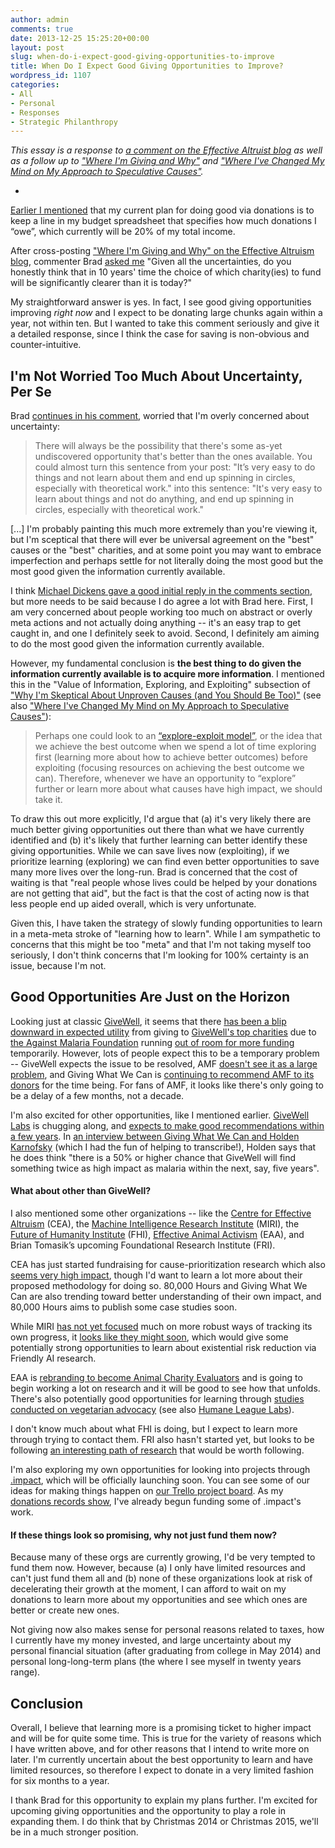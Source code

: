 ```yaml
---
author: admin
comments: true
date: 2013-12-25 15:25:20+00:00
layout: post
slug: when-do-i-expect-good-giving-opportunities-to-improve
title: When Do I Expect Good Giving Opportunities to Improve?
wordpress_id: 1107
categories:
- All
- Personal
- Responses
- Strategic Philanthropy
---
```


_This essay is a response to [a comment on the Effective Altruist blog](http://www.effective-altruism.com/where-im-giving-and-why-peter-hurford/#comment-1175928963) as well as a follow up to ["Where I'm Giving and Why"](http://www.everydayutilitarian.com/essays/where-im-giving-and-why/) and ["Where I've Changed My Mind on My Approach to Speculative Causes"](http://www.everydayutilitarian.com/essays/where-ive-changed-my-mind-on-my-approach-to-speculative-causes/)._

-

[Earlier I mentioned](http://www.everydayutilitarian.com/essays/where-im-giving-and-why/) that my current plan for doing good via donations is to keep a line in my budget spreadsheet that specifies how much donations I “owe”, which currently will be 20% of my total income.

After cross-posting ["Where I'm Giving and Why" on the Effective Altruism blog](http://www.effective-altruism.com/where-im-giving-and-why-peter-hurford/), commenter Brad [asked me](http://www.effective-altruism.com/where-im-giving-and-why-peter-hurford/#comment-1175928963) "Given all the uncertainties, do you honestly think that in 10 years' time the choice of which charity(ies) to fund will be significantly clearer than it is today?"

My straightforward answer is yes.  In fact, I see good giving opportunities improving _right now_ and I expect to be donating large chunks again within a year, not within ten.  But I wanted to take this comment seriously and give it a detailed response, since I think the case for saving is non-obvious and counter-intuitive.<!-- more -->






## I'm Not Worried Too Much About Uncertainty, Per Se


Brad [continues in his comment](http://www.effective-altruism.com/where-im-giving-and-why-peter-hurford/#comment-1175928963), worried that I'm overly concerned about uncertainty:



> There will always be the possibility that there's some as-yet undiscovered opportunity that's better than the ones available. You could almost turn this sentence from your post: "It’s very easy to do things and not learn about them and end up spinning in circles, especially with theoretical work." into this sentence: "It's very easy to learn about things and not do anything, and end up spinning in circles, especially with theoretical work."

[...] I'm probably painting this much more extremely than you're viewing it, but I'm sceptical that there will ever be universal agreement on the "best" causes or the "best" charities, and at some point you may want to embrace imperfection and perhaps settle for not literally doing the most good but the most good given the information currently available.





I think [Michael Dickens gave a good initial reply in the comments section](http://www.effective-altruism.com/where-im-giving-and-why-peter-hurford/#comment-1176206686), but more needs to be said because I do agree a lot with Brad here.  First, I am very concerned about people working too much on abstract or overly meta actions and not actually doing anything -- it's an easy trap to get caught in, and one I definitely seek to avoid.  Second, I definitely am aiming to do the most good given the information currently available.

However, my fundamental conclusion is **the best thing to do given the information currently available is to acquire more information**.  I mentioned this in the "Value of Information, Exploring, and Exploiting" subsection of ["Why I'm Skeptical About Unproven Causes (and You Should Be Too)"](http://www.everydayutilitarian.com/essays/why-im-skeptical-about-unproven-causes-and-you-should-be-too/) (see also ["Where I've Changed My Mind on My Approach to Speculative Causes"](http://www.everydayutilitarian.com/essays/where-ive-changed-my-mind-on-my-approach-to-speculative-causes/)):



> Perhaps one could look to an [“explore-exploit model”](http://en.wikipedia.org/wiki/Multi-armed_bandit), or the idea that we achieve the best outcome when we spend a lot of time exploring first (learning more about how to achieve better outcomes) before exploiting (focusing resources on achieving the best outcome we can). Therefore, whenever we have an opportunity to “explore” further or learn more about what causes have high impact, we should take it.



To draw this out more explicitly, I'd argue that (a) it's very likely there are much better giving opportunities out there than what we have currently identified and (b) it's likely that further learning can better identify these giving opportunities.  While we can save lives now (exploiting), if we prioritize learning (exploring) we can find even better opportunities to save many more lives over the long-run.  Brad is concerned that the cost of waiting is that "real people whose lives could be helped by your donations are not getting that aid", but the fact is that the cost of acting now is that less people end up aided overall, which is very unfortunate.

Given this, I have taken the strategy of slowly funding opportunities to learn in a meta-meta stroke of "learning how to learn".  While I am sympathetic to concerns that this might be too "meta" and that I'm not taking myself too seriously, I don't think concerns that I'm looking for 100% certainty is an issue, because I'm not.






## Good Opportunities Are Just on the Horizon


Looking just at classic [GiveWell](http://www.givewell.org), it seems that there [has been a blip downward in expected utility](http://www.reflectivedisequilibrium.blogspot.com/2013/12/off-cuff-thoughts-on-givewells-2013.html) from giving to [GiveWell's top charities](www.givewell.org/charities/top-charities) due to [the Against Malaria Foundation](againstmalaria.com) running [out of room for more funding](http://blog.givewell.org/2013/11/26/change-in-against-malaria-foundation-recommendation-status-room-for-more-funding-related/) temporarily.  However, lots of people expect this to be a temporary problem -- GiveWell expects the issue to be resolved, AMF [doesn't see it as a large problem](http://www.againstmalaria.com/Distributionupdate28Nov2013.aspx), and Giving What We Can is [continuing to recommend AMF to its donors](http://www.givingwhatwecan.org/blog/2013-12-12/why-we-continue-to-recommend-the-against-malaria-foundation) for the time being.  For fans of AMF, it looks like there's only going to be a delay of a few months, not a decade.

I'm also excited for other opportunities, like I mentioned earlier.  [GiveWell Labs](http://www.givewell.org/givewell-labs) is chugging along, and [expects to make good recommendations within a few years](http://blog.givewell.org/2013/12/01/givewells-top-charities-for-giving-season-2013/comment-page-1/#comment-790596).  In [an interview between Giving What We Can and Holden Karnofsky](http://www.givingwhatwecan.org/blog/2013-09-08/a-conversation-with-holden-karnofsky-co-founder-of-givewell-part-ii) (which I had the fun of helping to transcribe!), Holden says that he does think "there is a 50% or higher chance that GiveWell will find something twice as high impact as malaria within the next, say, five years".





#### What about other than GiveWell?


I also mentioned some other organizations -- like the [Centre for Effective Altruism](http://home.centreforeffectivealtruism.org/) (CEA), the [Machine Intelligence Research Institute](http://intelligence.org/) (MIRI), the [Future of Humanity Institute](http://www.fhi.ox.ac.uk/) (FHI), [Effective Animal Activism](http://www.effectiveanimalactivism.org) (EAA), and Brian Tomasik’s upcoming Foundational Research Institute (FRI).

CEA has just started fundraising for cause-prioritization research which also [seems very high impact](http://prezi.com/nwbjaevxhxo2/untitled-prezi/), though I'd want to learn a lot more about their proposed methodology for doing so.  80,000 Hours and Giving What We Can are also trending toward better understanding of their own impact, and 80,000 Hours aims to publish some case studies soon.

While MIRI [has not yet focused](http://www.effective-altruism.com/where-im-giving-and-why-peter-hurford/#comment-1175932409) much on more robust ways of tracking its own progress, it [looks like they might soon](http://intelligence.org/2013/12/20/2013-in-review-operations/), which would give some potentially strong opportunities to learn about existential risk reduction via Friendly AI research.

EAA is [rebranding to become Animal Charity Evaluators](http://www.effectiveanimalactivism.org/help-us-help-animals-your-donation-giving-season) and is going to begin working a lot on research and it will be good to see how that unfolds.  There's also potentially good opportunities for learning through [studies conducted on vegetarian advocacy](http://www.effectiveanimalactivism.org/Upcoming/studies) (see also [Humane League Labs](http://humaneleaguelabs.wordpress.com)).

I don't know much about what FHI is doing, but I expect to learn more through trying to contact them.  FRI also hasn't started yet, but looks to be following [an interesting path of research](http://www.utilitarian-essays.com/future-suffering-topics.html) that would be worth following.

I'm also exploring my own opportunities for looking into projects through [.impact](http://www.dotimpact.im), which will be officially launching soon.  You can see some of our ideas for making things happen on [our Trello project board](trello.com/b/npVl3e9d/effective-altruist-project-board).  As my [donations records show](http://www.everydayutilitarian.com/donations-report/), I've already begun funding some of .impact's work.






#### If these things look so promising, why not just fund them now?


Because many of these orgs are currently growing, I'd be very tempted to fund them now.  However, because (a) I only have limited resources and can't just fund them all and (b) none of these organizations look at risk of decelerating their growth at the moment, I can afford to wait on my donations to learn more about my opportunities and see which ones are better or create new ones.

Not giving now also makes sense for personal reasons related to taxes, how I currently have my money invested, and large uncertainty about my personal financial situation (after graduating from college in May 2014) and personal long-long-term plans (the where I see myself in twenty years range).






## Conclusion


Overall, I believe that learning more is a promising ticket to higher impact and will be for quite some time.  This is true for the variety of reasons which I have written above, and for other reasons that I intend to write more on later.  I'm currently uncertain about the best opportunity to learn and have limited resources, so therefore I expect to donate in a very limited fashion for six months to a year.

I thank Brad for this opportunity to explain my plans further.  I'm excited for upcoming giving opportunities and the opportunity to play a role in expanding them.  I do think that by Christmas 2014 or Christmas 2015, we'll be in a much stronger position.
